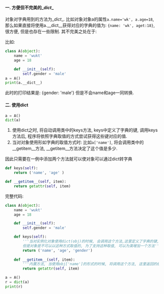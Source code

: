 #### 一. 方便但不完美的\__dict__
对象对字典用到的方法为\__dict__.  比如对象对象a的属性`a.name='wk', a.age=18`, 那么如果直接将使用a.\__dict__获得对应的字典的值为: `{name: 'wk', aget:18}`, 很方便, 但是也存在一些限制. 其不完美之处在于: 

比如: 

```python
class A(object):
    name = 'wukt'
    age = 18

    def __init__(self):
        self.gender = 'male'
a = A()
print(a.__dict__)
```
此时的打印结果是: 
{gender: 'male'}
但是不会name和age一同转换. 


#### 二. 使用dict


```python
a = A()
dict(a)
```
1. 使用dict之时, 将自动调用类中的keys方法, keys中定义了字典的键, 调用keys方法后, 程序将依照字典取值的方式尝试获得这些键对应的值. 
2. 当对对象使用形如字典的取值方式时: 比如`a['name']`, 将会调用类中的\__getitem__方法, \__getitem__方法决定了这个值是多少. 

因此只需要在一例中添加两个方法就可以使对象可以通过dict转字典

```python
def keys(self):
    return ('name', 'age' )

def __getitem__(self, item):
    return getattr(self, item)

```

完整代码: 

```python
class A(object):
    name = 'wukt'
    age = 18

    def __init__(self):
        self.gender = 'male'

    def keys(self):
        '''当对实例化对象使用dict(obj)的时候, 会调用这个方法,这里定义了字典的键, 其对应的值将以obj['name']的形式取,
        但是对象是不可以以这种方式取值的, 为了支持这种取值, 可以为类增加一个方法'''
        return ('name', 'age', 'gender')
    
    def __getitem__(self, item):
        '''内置方法, 当使用obj['name']的形式的时候, 将调用这个方法, 这里返回的结果就是值'''
        return getattr(self, item)

a = A()
r = dict(a)
print(r)

```


